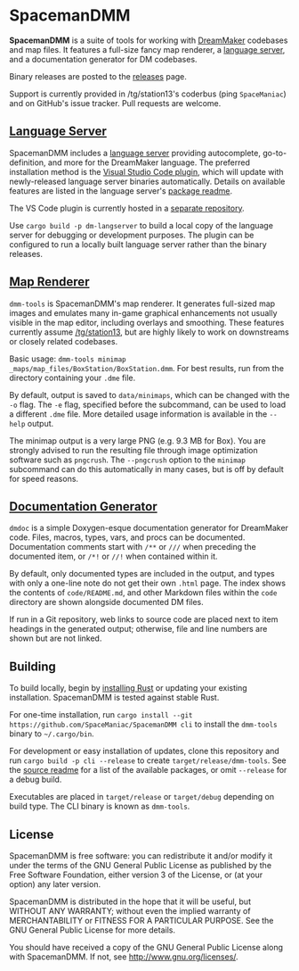 # SpacemanDMM

**SpacemanDMM** is a suite of tools for working with [DreamMaker] codebases
and map files. It features a full-size fancy map renderer, a [language server],
and a documentation generator for DM codebases.

Binary releases are posted to the [releases] page.

Support is currently provided in /tg/station13's coderbus (ping `SpaceManiac`)
and on GitHub's issue tracker. Pull requests are welcome.

[DreamMaker]: https://secure.byond.com/
[/tg/station13]: https://github.com/tgstation/tgstation/
[releases]: https://github.com/SpaceManiac/SpacemanDMM/releases

## [Language Server](src/langserver/)

SpacemanDMM includes a [language server] providing autocomplete,
go-to-definition, and more for the DreamMaker language. The preferred
installation method is the [Visual Studio Code plugin][vsc], which will update
with newly-released language server binaries automatically. Details on
available features are listed in the language server's
[package readme][ls-readme].

The VS Code plugin is currently hosted in a [separate repository][vsc-src].

Use `cargo build -p dm-langserver` to build a local copy of the language server
for debugging or development purposes. The plugin can be configured to run a
locally built language server rather than the binary releases.

[language server]: https://langserver.org/
[vsc]: https://marketplace.visualstudio.com/items?itemName=platymuus.dm-langclient
[ls-readme]: ./src/langserver/README.md
[vsc-src]: https://github.com/SpaceManiac/vscode-dm-langclient

## [Map Renderer](src/cli/)

`dmm-tools` is SpacemanDMM's map renderer. It generates full-sized map images
and emulates many in-game graphical enhancements not usually visible in the map
editor, including overlays and smoothing. These features currently assume
[/tg/station13], but are highly likely to work on downstreams or closely
related codebases.

Basic usage: `dmm-tools minimap _maps/map_files/BoxStation/BoxStation.dmm`.
For best results, run from the directory containing your `.dme` file.

By default, output is saved to `data/minimaps`, which can be changed with the
`-o` flag. The `-e` flag, specified before the subcommand, can be used to load
a different `.dme` file. More detailed usage information is available in the
`--help` output.

The minimap output is a very large PNG (e.g. 9.3 MB for Box). You are strongly
advised to run the resulting file through image optimization software such as
`pngcrush`. The `--pngcrush` option to the `minimap` subcommand can do this
automatically in many cases, but is off by default for speed reasons.

## [Documentation Generator](src/dmdoc/)

`dmdoc` is a simple Doxygen-esque documentation generator for DreamMaker code.
Files, macros, types, vars, and procs can be documented. Documentation comments
start with `/**` or `///` when preceding the documented item, or `/*!` or `//!`
when contained within it.

By default, only documented types are included in the output, and types with
only a one-line note do not get their own `.html` page. The index shows the
contents of `code/README.md`, and other Markdown files within the `code`
directory are shown alongside documented DM files.

If run in a Git repository, web links to source code are placed next to item
headings in the generated output; otherwise, file and line numbers are shown
but are not linked.

## Building

To build locally, begin by [installing Rust][rust] or updating your existing
installation. SpacemanDMM is tested against stable Rust.

For one-time installation, run
`cargo install --git https://github.com/SpaceManiac/SpacemanDMM cli`
to install the `dmm-tools` binary to `~/.cargo/bin`.

For development or easy installation of updates, clone this repository and run
`cargo build -p cli --release` to create `target/release/dmm-tools`. See the
[source readme] for a list of the available packages, or omit `--release` for
a debug build.

Executables are placed in `target/release` or `target/debug` depending on build
type. The CLI binary is known as `dmm-tools`.

[rust]: https://www.rust-lang.org/en-US/install.html
[source readme]: ./src/README.md

## License

SpacemanDMM is free software: you can redistribute it and/or modify
it under the terms of the GNU General Public License as published by
the Free Software Foundation, either version 3 of the License, or
(at your option) any later version.

SpacemanDMM is distributed in the hope that it will be useful,
but WITHOUT ANY WARRANTY; without even the implied warranty of
MERCHANTABILITY or FITNESS FOR A PARTICULAR PURPOSE. See the
GNU General Public License for more details.

You should have received a copy of the GNU General Public License
along with SpacemanDMM. If not, see http://www.gnu.org/licenses/.

